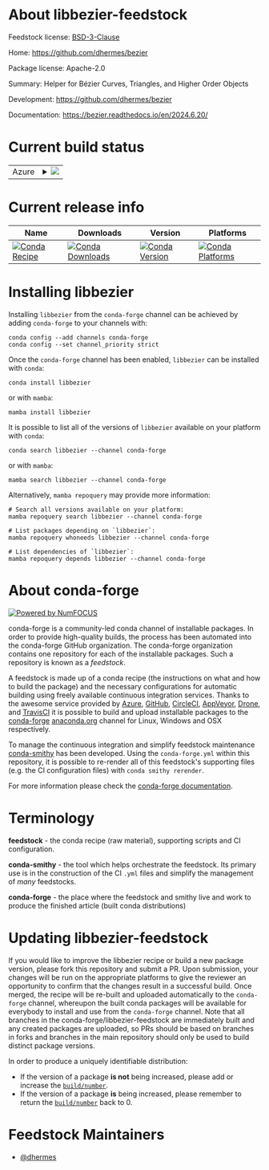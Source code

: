 About libbezier-feedstock
=========================

Feedstock license: [BSD-3-Clause](https://github.com/conda-forge/libbezier-feedstock/blob/main/LICENSE.txt)

Home: https://github.com/dhermes/bezier

Package license: Apache-2.0

Summary: Helper for Bézier Curves, Triangles, and Higher Order Objects

Development: https://github.com/dhermes/bezier

Documentation: https://bezier.readthedocs.io/en/2024.6.20/

Current build status
====================


<table>
    
  <tr>
    <td>Azure</td>
    <td>
      <details>
        <summary>
          <a href="https://dev.azure.com/conda-forge/feedstock-builds/_build/latest?definitionId=9077&branchName=main">
            <img src="https://dev.azure.com/conda-forge/feedstock-builds/_apis/build/status/libbezier-feedstock?branchName=main">
          </a>
        </summary>
        <table>
          <thead><tr><th>Variant</th><th>Status</th></tr></thead>
          <tbody><tr>
              <td>linux_64</td>
              <td>
                <a href="https://dev.azure.com/conda-forge/feedstock-builds/_build/latest?definitionId=9077&branchName=main">
                  <img src="https://dev.azure.com/conda-forge/feedstock-builds/_apis/build/status/libbezier-feedstock?branchName=main&jobName=linux&configuration=linux%20linux_64_" alt="variant">
                </a>
              </td>
            </tr><tr>
              <td>osx_64</td>
              <td>
                <a href="https://dev.azure.com/conda-forge/feedstock-builds/_build/latest?definitionId=9077&branchName=main">
                  <img src="https://dev.azure.com/conda-forge/feedstock-builds/_apis/build/status/libbezier-feedstock?branchName=main&jobName=osx&configuration=osx%20osx_64_" alt="variant">
                </a>
              </td>
            </tr><tr>
              <td>win_64</td>
              <td>
                <a href="https://dev.azure.com/conda-forge/feedstock-builds/_build/latest?definitionId=9077&branchName=main">
                  <img src="https://dev.azure.com/conda-forge/feedstock-builds/_apis/build/status/libbezier-feedstock?branchName=main&jobName=win&configuration=win%20win_64_" alt="variant">
                </a>
              </td>
            </tr>
          </tbody>
        </table>
      </details>
    </td>
  </tr>
</table>

Current release info
====================

| Name | Downloads | Version | Platforms |
| --- | --- | --- | --- |
| [![Conda Recipe](https://img.shields.io/badge/recipe-libbezier-green.svg)](https://anaconda.org/conda-forge/libbezier) | [![Conda Downloads](https://img.shields.io/conda/dn/conda-forge/libbezier.svg)](https://anaconda.org/conda-forge/libbezier) | [![Conda Version](https://img.shields.io/conda/vn/conda-forge/libbezier.svg)](https://anaconda.org/conda-forge/libbezier) | [![Conda Platforms](https://img.shields.io/conda/pn/conda-forge/libbezier.svg)](https://anaconda.org/conda-forge/libbezier) |

Installing libbezier
====================

Installing `libbezier` from the `conda-forge` channel can be achieved by adding `conda-forge` to your channels with:

```
conda config --add channels conda-forge
conda config --set channel_priority strict
```

Once the `conda-forge` channel has been enabled, `libbezier` can be installed with `conda`:

```
conda install libbezier
```

or with `mamba`:

```
mamba install libbezier
```

It is possible to list all of the versions of `libbezier` available on your platform with `conda`:

```
conda search libbezier --channel conda-forge
```

or with `mamba`:

```
mamba search libbezier --channel conda-forge
```

Alternatively, `mamba repoquery` may provide more information:

```
# Search all versions available on your platform:
mamba repoquery search libbezier --channel conda-forge

# List packages depending on `libbezier`:
mamba repoquery whoneeds libbezier --channel conda-forge

# List dependencies of `libbezier`:
mamba repoquery depends libbezier --channel conda-forge
```


About conda-forge
=================

[![Powered by
NumFOCUS](https://img.shields.io/badge/powered%20by-NumFOCUS-orange.svg?style=flat&colorA=E1523D&colorB=007D8A)](https://numfocus.org)

conda-forge is a community-led conda channel of installable packages.
In order to provide high-quality builds, the process has been automated into the
conda-forge GitHub organization. The conda-forge organization contains one repository
for each of the installable packages. Such a repository is known as a *feedstock*.

A feedstock is made up of a conda recipe (the instructions on what and how to build
the package) and the necessary configurations for automatic building using freely
available continuous integration services. Thanks to the awesome service provided by
[Azure](https://azure.microsoft.com/en-us/services/devops/), [GitHub](https://github.com/),
[CircleCI](https://circleci.com/), [AppVeyor](https://www.appveyor.com/),
[Drone](https://cloud.drone.io/welcome), and [TravisCI](https://travis-ci.com/)
it is possible to build and upload installable packages to the
[conda-forge](https://anaconda.org/conda-forge) [anaconda.org](https://anaconda.org/)
channel for Linux, Windows and OSX respectively.

To manage the continuous integration and simplify feedstock maintenance
[conda-smithy](https://github.com/conda-forge/conda-smithy) has been developed.
Using the ``conda-forge.yml`` within this repository, it is possible to re-render all of
this feedstock's supporting files (e.g. the CI configuration files) with ``conda smithy rerender``.

For more information please check the [conda-forge documentation](https://conda-forge.org/docs/).

Terminology
===========

**feedstock** - the conda recipe (raw material), supporting scripts and CI configuration.

**conda-smithy** - the tool which helps orchestrate the feedstock.
                   Its primary use is in the construction of the CI ``.yml`` files
                   and simplify the management of *many* feedstocks.

**conda-forge** - the place where the feedstock and smithy live and work to
                  produce the finished article (built conda distributions)


Updating libbezier-feedstock
============================

If you would like to improve the libbezier recipe or build a new
package version, please fork this repository and submit a PR. Upon submission,
your changes will be run on the appropriate platforms to give the reviewer an
opportunity to confirm that the changes result in a successful build. Once
merged, the recipe will be re-built and uploaded automatically to the
`conda-forge` channel, whereupon the built conda packages will be available for
everybody to install and use from the `conda-forge` channel.
Note that all branches in the conda-forge/libbezier-feedstock are
immediately built and any created packages are uploaded, so PRs should be based
on branches in forks and branches in the main repository should only be used to
build distinct package versions.

In order to produce a uniquely identifiable distribution:
 * If the version of a package **is not** being increased, please add or increase
   the [``build/number``](https://docs.conda.io/projects/conda-build/en/latest/resources/define-metadata.html#build-number-and-string).
 * If the version of a package **is** being increased, please remember to return
   the [``build/number``](https://docs.conda.io/projects/conda-build/en/latest/resources/define-metadata.html#build-number-and-string)
   back to 0.

Feedstock Maintainers
=====================

* [@dhermes](https://github.com/dhermes/)

